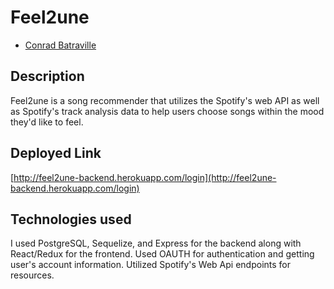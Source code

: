 # Feel2une
* [Conrad Batraville](https://github.com/conradbatraville)


## Description
Feel2une is a song recommender that utilizes the Spotify's web
API as well as Spotify's track analysis data to help users choose songs within the
mood they'd like to feel.

## Deployed Link
[http://feel2une-backend.herokuapp.com/login](http://feel2une-backend.herokuapp.com/login)

## Technologies used
I used PostgreSQL, Sequelize, and Express for the backend along with React/Redux for the frontend. Used OAUTH for authentication and getting user's account information. Utilized Spotify's Web Api endpoints for resources.


